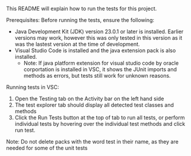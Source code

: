 This README will explain how to run the tests for this project.

Prerequisites:
Before running the tests, ensure the following:
  - Java Development Kit (JDK) version 23.0.1 or later is installed. Earlier versions may work, 
    however this was only tested in this version as it was the lastest version at the time of 
    development. 
  - Visual Studio Code is installed and the java extension pack is also installed. 
    - Note: If java platform extension for visual studio code by oracle corportation is 
      installed in VSC, it shows the JUnit imports and methods as errors, but tests still work
      for unknown reasons. 


Running tests in VSC:
1. Open the Testing tab on the Activity bar on the left hand side
2. The test explorer tab should display all detected test classes and methods
3. Click the Run Tests button at the top of tab to run all tests, or perform individual tests
   by hovering over the individual test methods and click run test. 


Note: Do not delete packs with the word test in their name, as they are needed for some of the
      unit tests